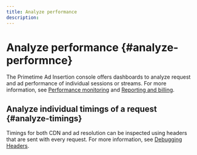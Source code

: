 ```yaml
---
title: Analyze performance
description: 
---
```


# Analyze performance {#analyze-performnce}

The Primetime Ad Insertion console offers dashboards to analyze request and ad performance of individual sessions or streams. For more information, see [Performance monitoring](/help/primetime-ad-insertion/performance-monitoring-debugging-reporting/performance-monitoring.md) and [Reporting and billing](/help/primetime-ad-insertion/performance-monitoring-debugging-reporting/reporting-and-billing.md).

## Analyze individual timings of a request {#analyze-timings}

Timings for both CDN and ad resolution can be inspected using headers that are sent with every request.  For more information, see [Debugging Headers](/help/primetime-ad-insertion/performance-monitoring-debugging-reporting/debugging-headers.md).
